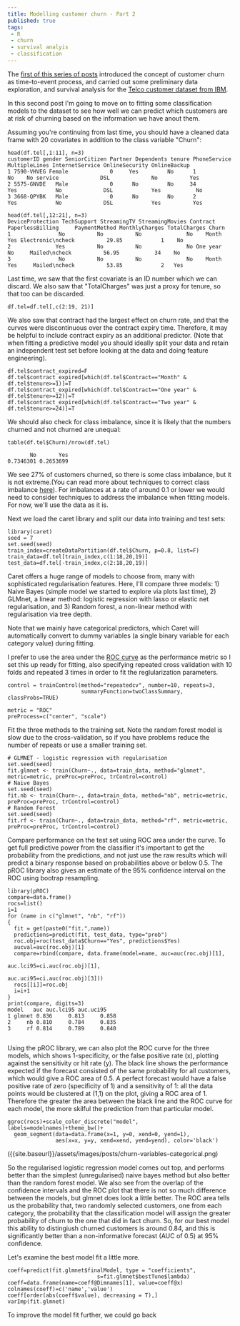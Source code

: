 ```yaml
---
title: Modelling customer churn - Part 2
published: true
tags:
 - R
 - churn
 - survival analyis
 - classification
---
```

The [first of this series of posts](https://annezj.github.io//Modelling-customer-churn-part-1/) introduced the concept of customer churn as time-to-event process, and carried out some preliminary data exploration, and survival analysis for the [Telco customer dataset from IBM](https://www.ibm.com/communities/analytics/watson-analytics-blog/predictive-insights-in-the-telco-customer-churn-data-set/). 

In this second post I'm going to move on to fitting some classification models to the dataset to see how well we can predict which customers are at risk of churning based on the information we have anout them. 

Assuming you're continuing from last time, you should have a cleaned data frame with 20 covariates in addition to the class variable "Churn":

```
head(df.tel[,1:11], n=3)
customerID gender SeniorCitizen Partner Dependents tenure PhoneService MultipleLines InternetService OnlineSecurity OnlineBackup
1 7590-VHVEG Female             0     Yes         No      1           No    No service             DSL             No          Yes
2 5575-GNVDE   Male             0      No         No     34          Yes            No             DSL            Yes           No
3 3668-QPYBK   Male             0      No         No      2          Yes            No             DSL            Yes          Yes

head(df.tel[,12:21], n=3)
DeviceProtection TechSupport StreamingTV StreamingMovies Contract PaperlessBilling     PaymentMethod MonthlyCharges TotalCharges Churn
1               No          No          No              No    Month              Yes Electronic\ncheck          29.85            1    No
2              Yes          No          No              No One year               No     Mailed\ncheck          56.95           34    No
3               No          No          No              No    Month              Yes     Mailed\ncheck          53.85            2   Yes

```
Last time, we saw that the first covariate is an ID number which we can discard. We also saw that "TotalCharges" was just a proxy for tenure, so that too can be discarded.

```
df.tel=df.tel[,c(2:19, 21)]
```
We also saw that contract had the largest effect on churn rate, and that the curves were discontinuous over the contract expiry
time. Therefore, it may be helpful to include contract expiry as an additional predictor. (Note that when fitting a predictive model you should ideally split your data and retain an independent test set before looking at the data and doing feature engineering).

```
df.tel$contract_expired=F
df.tel$contract_expired[which(df.tel$Contract=="Month" & df.tel$tenure>=1)]=T
df.tel$contract_expired[which(df.tel$Contract=="One year" & df.tel$tenure>=12)]=T
df.tel$contract_expired[which(df.tel$Contract=="Two year" & df.tel$tenure>=24)]=T
```
We should also check for class imbalance, since it is likely that the numbers churned and not churned are unequal: 

```
table(df.tel$Churn)/nrow(df.tel)

       No       Yes 
0.7346301 0.2653699 
```
We see 27% of customers churned, so there is some class imbalance, but it is not extreme.(You can read more about techniques to correct class imbalance [here](https://svds.com/learning-imbalanced-classes/)). For imbalances at a rate of around 0.1 or lower we would need to consider techniques to address the imbalance when fitting models. For now, we'll use the data as it is.

Next we load the caret library and split our data into training and test sets:

```
library(caret)
seed = 7
set.seed(seed)
train_index=createDataPartition(df.tel$Churn, p=0.8, list=F)
train_data=df.tel[train_index,c(1:18,20,19)]
test_data=df.tel[-train_index,c(2:18,20,19)]
```

Caret offers a huge range of models to choose from, many with sophisticated regularisation features. Here, I'll compare
three models: 1) Naive Bayes (simple model we started to explore via plots last time), 2) GLMnet, a linear method: logistic regression with lasso or elastic net regularisation, and 3) Random forest, a non-linear method with regularisation via tree depth.

Note that we mainly have categorical predictors, which Caret will automatically convert to dummy variables (a single binary variable for each category value) during fitting.

I prefer to use the area under the [ROC curve](https://en.wikipedia.org/wiki/Receiver_operating_characteristic) as the performance metric so I set this up ready for fitting, also specifying repeated cross validation
with 10 folds and repeated 3 times in order to fit the reglularization parameters.

```
control = trainControl(method="repeatedcv", number=10, repeats=3,
                       summaryFunction=twoClassSummary, classProbs=TRUE)

metric = "ROC"
preProcess=c("center", "scale")

```
Fit the three methods to the training set. Note the random forest model is slow due to the cross-validation, so if you have problems reduce the number of repeats or use a smaller training set.

```
# GLMNET - logistic regression with regularisation
set.seed(seed)
fit.glmnet <- train(Churn~., data=train_data, method="glmnet", metric=metric, preProc=preProc, trControl=control)
# Naive Bayes
set.seed(seed)
fit.nb <- train(Churn~., data=train_data, method="nb", metric=metric, preProc=preProc, trControl=control)
# Random Forest
set.seed(seed)
fit.rf <- train(Churn~., data=train_data, method="rf", metric=metric, preProc=preProc, trControl=control)

```
Compare performance on the test set using ROC area under the curve. To get full predictive power from the classifier it's important to get the probability from the predictions, and not just use the raw results which will predict a binary response based on probabilities above or below 0.5. The pROC library also gives an estimate of the 95% confidence interval
on the ROC using bootrap resampling.


```
library(pROC)
compare=data.frame()
rocs=list()
i=1
for (name in c("glmnet", "nb", "rf")) 
{
  fit = get(paste0("fit.",name))
  predictions=predict(fit, test_data, type="prob")
  roc.obj=roc(test_data$Churn=="Yes", predictions$Yes)
  aucval=auc(roc.obj)[1]
  compare=rbind(compare, data.frame(model=name, auc=auc(roc.obj)[1], 
                                                auc.lci95=ci.auc(roc.obj)[1],
                                                auc.uci95=ci.auc(roc.obj)[3]))
  rocs[[i]]=roc.obj
  i=i+1
}
print(compare, digits=3)
model   auc auc.lci95 auc.uci95
1 glmnet 0.836     0.813     0.858
2     nb 0.810     0.784     0.835
3     rf 0.814     0.789     0.840


```
Using the pROC library, we can also plot the ROC curve for the three models, which shows 1-specificity, or the false positive rate (x), plotting against the sensitivity or hit rate (y). The black line shows
the performance expected if the forecast consisted of the same probability for all customers, which would give a ROC area of 0.5. A perfect forecast would have a false positive rate of zero (specificity of 1) and a sensitivity of 1: all the data points would be clustered at (1,1) on the plot, giving a ROC area of 1. Therefore the greater the area between the black line and the ROC curve for each model, the more skilful the prediction from that particular model.

```
ggroc(rocs)+scale_color_discrete("model", labels=modelnames)+theme_bw()+
  geom_segment(data=data.frame(x=1, y=0, xend=0, yend=1), 
               aes(x=x, y=y, xend=xend, yend=yend), color='black')
```

({{site.baseurl}}/assets/images/posts/churn-variables-categorical.png)

So the regularised logistic regression model comes out top, and performs better than the simplest (unregularised) naive bayes method but also better than the random forest model. We also see from the overlap of the confidence intervals and the ROC plot that there is not so much difference between the models, but glmnet does look a little better. The ROC area tells us the probability that, two randomly selected customers, one from each category, the probability that the classification model will assign the greater probability of churn to the one that did in fact churn. So, for our best model this ability to distingiush churned customers is around 0.84, and this is significantly better than a non-informative forecast (AUC of 0.5) at 95% confidence.

Let's examine the best model fit a little more.

```
coeff=predict(fit.glmnet$finalModel, type = "coefficients", 
                            s=fit.glmnet$bestTune$lambda)
coeff=data.frame(name=coeff@Dimnames[1], value=coeff@x)
colnames(coeff)=c('name','value')
coeff[order(abs(coeff$value), decreasing = T),]
varImp(fit.glmnet)
```


To improve the model fit further, we could go back 


